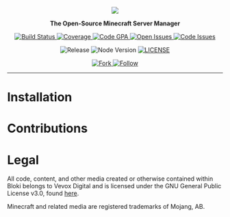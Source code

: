 <p align="center">
  <img src="https://cdn.rawgit.com/VevoxDigital/Bloki/master/app/images/banner_notext.png">
</p>
<p align="center"><strong>
  The Open-Source Minecraft Server Manager
</strong></p>

<div align="center">
  <a href="https://travis-ci.org/VevoxDigital/Bloki">
    <img src="https://img.shields.io/travis/VevoxDigital/Bloki.svg?style=flat-square" alt="Build Status">
  </a>
  <a href="https://codeclimate.com/github/VevoxDigital/Bloki/coverage">
    <img src="https://img.shields.io/codeclimate/coverage/github/VevoxDigital/Bloki.svg?style=flat-square" alt="Coverage">
  </a>
  <a href="https://codeclimate.com/github/VevoxDigital/Bloki">
    <img src="https://img.shields.io/codeclimate/github/VevoxDigital/Bloki.svg?style=flat-square" alt="Code GPA">
  </a>
  <a href="https://github.com/VevoxDigital/Bloki/issues">
    <img src="https://img.shields.io/github/issues/VevoxDigital/Bloki.svg?style=flat-square" alt="Open Issues">
  </a>
  <a href="https://codeclimate.com/github/VevoxDigital/Bloki">
    <img src="https://img.shields.io/codeclimate/issues/github/VevoxDigital/Bloki.svg?style=flat-square" alt="Code Issues">
  </a>
</div>

<p align="center">
  <img src="https://img.shields.io/github/release/VevoxDigital/Bloki.svg?style=flat-square" alt="Release">
  <img src="https://img.shields.io/badge/node-4.0-blue.svg?style=flat-square" alt="Node Version">
  <a href="https://github.com/VevoxDigital/Bloki/blob/master/LICENSE">
    <img src="https://img.shields.io/github/license/VevoxDigital/Bloki.svg?style=flat-square" alt="LICENSE">
  </a>
</p>

<p align="center">
  <a href="#fork-destination-box">
    <img src="https://img.shields.io/github/forks/VevoxDigital/Bloki.svg?style=social&label=Fork" alt="Fork">
  </a>
  <a href="https://twitter.com/VevoxDigital">
    <img src="https://img.shields.io/twitter/follow/VevoxDigital.svg?style=social&label=Follow" alt="Follow">
  </a>
</p>

----

# Installation

# Contributions

# Legal
All code, content, and other media created or otherwise contained within Bloki belongs to Vevox Digital and is licensed under the GNU General Public License v3.0, found [here](https://github.com/VevoxDigital/Bloki/blob/master/LICENSE).

Minecraft and related media are registered trademarks of Mojang, AB.
